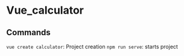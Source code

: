 # Vue_calculator



## Commands
`vue create calculator`: Project creation
`npm run serve`: starts project